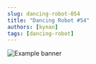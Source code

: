 ```yaml
---
slug: dancing-robot-054
title: "Dancing Robot #54"
authors: [kynan]
tags: [dancing-robot]
---
```


![Example banner](/img/stories/dancing-robot/054.PNG)
